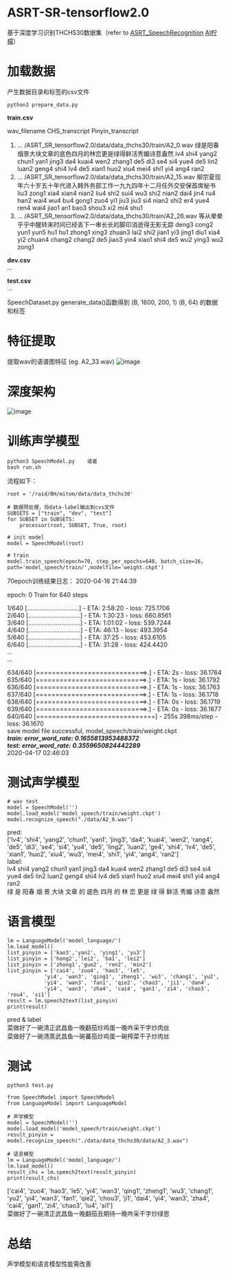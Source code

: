 # ASRT-SR-tensorflow2.0
基于深度学习识别THCHS30数据集（refer to [ASRT_SpeechRecognition](https://github.com/nl8590687/ASRT_SpeechRecognition) [AI柠檬](https://blog.ailemon.me/2018/08/29/asrt-a-chinese-speech-recognition-system/)）

# 加载数据
产生数据目录和标签的csv文件
 
	python3 prepare_data.py 


**train.csv**

wav_filename     CHS_transcript      Pinyin_transcript  
1. ... /ASRT_SR_tensorflow2.0/data/data_thchs30/train/A2_0.wav  绿是阳春烟景大块文章的底色四月的林峦更是绿得鲜活秀媚诗意盎然	lv4 shi4 yang2 chun1 yan1 jing3 da4 kuai4 wen2 zhang1 de5 di3 se4 si4 yue4 de5 lin2 luan2 geng4 shi4 lv4 de5 xian1 huo2 xiu4 mei4 shi1 yi4 ang4 ran2
2. ... /ASRT_SR_tensorflow2.0/data/data_thchs30/train/A2_15.wav	柳宗夏现年六十岁五十年代进入韩外务部工作一九九四年十二月任外交安保首席秘书	liu3 zong1 xia4 xian4 nian2 liu4 shi2 sui4 wu3 shi2 nian2 dai4 jin4 ru4 han2 wai4 wu4 bu4 gong1 zuo4 yi1 jiu3 jiu3 si4 nian2 shi2 er4 yue4 ren4 wai4 jiao1 an1 bao3 shou3 xi2 mi4 shu1
3. ... /ASRT_SR_tensorflow2.0/data/data_thchs30/train/A2_26.wav	等从晕晕乎乎中醒转来时间已经丢下一串长长的脚印消逝得无影无踪	deng3 cong2 yun1 yun5 hu1 hu1 zhong1 xing3 zhuan3 lai2 shi2 jian1 yi3 jing1 diu1 xia4 yi2 chuan4 chang2 chang2 de5 jiao3 yin4 xiao1 shi4 de5 wu2 ying3 wu2 zong1  

**dev.csv**  
...   

**test.csv**  
...  

SpeechDataset.py generate_data()函数得到  (B, 1600, 200, 1)  (B, 64) 的数据和标签


# 特征提取
提取wav的语谱图特征 (eg. A2_33.wav)
![image](https://github.com/Mitomzhou/ASRT_SR_tensorflow2.0/tree/master/image/spectrogram.png)


# 深度架构
![image](https://github.com/Mitomzhou/ASRT_SR_tensorflow2.0/tree/master/image/frame.png)


# 训练声学模型
	
	python3 SpeechModel.py    或者
	bash run.sh
	
流程如下：
    
    root = '/raid/BH/mitom/data/data_thchs30'
     
    # 数据预处理，将data-label输出到cvs文件
    SUBSETS = ["train", "dev", "test"]
    for SUBSET in SUBSETS:
        processor(root, SUBSET, True, root)
    
    # init model
    model = SpeechModel(root)
     
    # train
    model.train_speech(epoch=70, step_per_epochs=640, batch_size=16, path='model_speech/train/',modelfile='weight.ckpt')  
    
70epoch训练结果日志：
2020-04-16 21:44:39

epoch:  0
Train for 640 steps

  1/640 [..............................] - ETA: 2:58:20 - loss: 725.1706  
  2/640 [..............................] - ETA: 1:30:23 - loss: 660.8561  
  3/640 [..............................] - ETA: 1:01:02 - loss: 539.7244  
  4/640 [..............................] - ETA: 46:13 - loss: 493.3954    
  5/640 [..............................] - ETA: 37:25 - loss: 453.6105  
  6/640 [..............................] - ETA: 31:28 - loss: 424.4420  
  ...  
  ...  
  
634/640 [============================>.] - ETA: 2s - loss: 36.1764  
635/640 [============================>.] - ETA: 1s - loss: 36.1792  
636/640 [============================>.] - ETA: 1s - loss: 36.1763  
637/640 [============================>.] - ETA: 1s - loss: 36.1718  
638/640 [============================>.] - ETA: 0s - loss: 36.1719  
639/640 [============================>.] - ETA: 0s - loss: 36.1677  
640/640 [==============================] - 255s 398ms/step - loss: 36.1670  
save model file successful,  model_speech/train/weight.ckpt  
***train: error_word_rate:  0.1655813953488372***  
***test: error_word_rate:  0.3559650824442289***  
2020-04-17 02:46:03  

   

# 测试声学模型

    # wav test
    model = SpeechModel('')
    model.load_model('model_speech/train/weight.ckpt')
    model.recognize_speech("./data/A2_0.wav")  

pred:     
['lv4', 'shi4', 'yang2', 'chun1', 'yan1', 'jing3', 'da4', 'kuai4', 'wen2', 'rang4', 'de5', 'di3', 'se4', 'si4', 'yu4', 'de5', 'ling2', 'luan2', 'ge4', 'shi4', 'lv4', 'de5', 'xian1', 'huo2', 'xiu4', 'wu3', 'mei4', 'shi1', 'yi4', 'ang4', 'ran2']  
label:  
lv4 shi4 yang2 chun1 yan1 jing3 da4 kuai4 wen2 zhang1 de5 di3 se4 si4 yue4 de5 lin2 luan2 geng4 shi4 lv4 de5 xian1 huo2 xiu4 mei4 shi1 yi4 ang4 ran2  
绿 是 阳春 烟 景 大块 文章 的 底色 四月 的 林 峦 更是 绿 得 鲜活 秀媚 诗意 盎然

    
# 语言模型
	lm = LanguageModel('model_language/')
    lm.load_model()
    list_pinyin = ['kao3','yan2', 'ying1', 'yu3']
    list_pinyin = ['hong2','lei2', 'ba1', 'lei2']
    list_pinyin = ['zhong1','guo2', 'ren2', 'min2']
    list_pinyin = ['cai4', 'zuo4', 'hao3', 'le5', 
    			'yi4', 'wan3', 'qing1', 'zheng1', 'wu3', 'chang1', 'yu2', 
                'yi4', 'wan3', 'fan1', 'qie2', 'chao3', 'ji1', 'dan4',
                'yi4', 'wan3', 'zha4', 'cai4', 'gan1', 'zi4', 'chao3', 'rou4', 'si1']
    result = lm.speech2text(list_pinyin)
    print(result)

pred & label  
菜做好了一碗清正武昌鱼一晚翻茄炒鸡蛋一晚咋采干字炒肉丝  
菜做好了一碗清蒸武昌鱼一碗蕃茄炒鸡蛋一碗榨菜干子炒肉丝  

# 测试
	python3 test.py

	from SpeechModel import SpeechModel
	from LanguageModel import LanguageModel
	
	# 声学模型
	model = SpeechModel('')
	model.load_model('model_speech/train/weight.ckpt')
	result_pinyin = model.recognize_speech("./data/data_thchs30/data/A2_3.wav")
	
	# 语言模型
	lm = LanguageModel('model_language/')
	lm.load_model()
	result_chs = lm.speech2text(result_pinyin)
	print(result_chs)

['cai4', 'zuo4', 'hao3', 'le5', 'yi4', 'wan3', 'qing1', 'zheng1', 'wu3', 'chang1', 'yu2', 'yi4', 'wan3', 'fan1', 'qie2', 'chou3', 'ji1', 'dai4', 'yi4', 'wan3', 'zha4', 'cai4', 'gan1', 'zi4', 'chao3', 'lu4', 'si1']  
菜做好了一碗清正武昌鱼一晚翻茄丑期待一晚咋采干字炒绿思  

# 总结
声学模型和语言模型性能需改善
	





